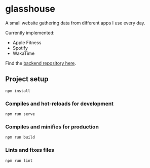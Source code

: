 # glasshouse

A small website gathering data from different apps I use every day.

Currently implemented:
- Apple Fitness
- Spotify
- WakaTime

Find the [backend repository here](https://github.com/leo-pfeiffer/glasshouse-backend).

## Project setup
```
npm install
```

### Compiles and hot-reloads for development
```
npm run serve
```

### Compiles and minifies for production
```
npm run build
```

### Lints and fixes files
```
npm run lint
```
